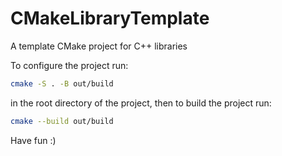 # CMakeLibraryTemplate
A template CMake project for C++ libraries

To configure the project run:

```bash
cmake -S . -B out/build
```

in the root directory of the project, then to build the project run:

```bash
cmake --build out/build
```

Have fun :)
